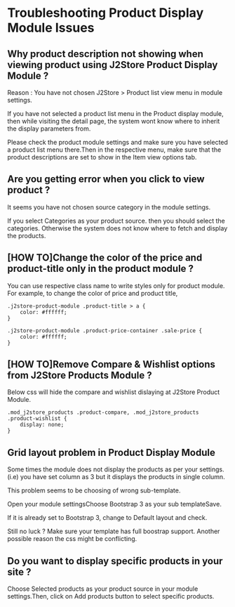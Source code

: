 # Troubleshooting Product Display Module Issues

## Why product description not showing when viewing product using J2Store Product Display Module ? <a id="why-product-description-not-showing-when-viewing-product-using-j2store-product-display-module-"></a>

Reason : You have not chosen J2Store &gt; Product list view menu in module settings.

If you have not selected a product list menu in the Product display module, then while visiting the detail page, the system wont know where to inherit the display parameters from.

Please check the product module settings and make sure you have selected a product list menu there.Then in the respective menu, make sure that the product descriptions are set to show in the Item view options tab.

## Are you getting error when you click to view product ? <a id="are-you-getting-error-when-you-click-to-view-product-"></a>

It seems you have not chosen source category in the module settings.

If you select Categories as your product source. then you should select the categories. Otherwise the system does not know where to fetch and display the products.

## \[HOW TO\]Change the color of the price and product-title only in the product module ? <a id="how-tochange-the-color-of-the-price-and-product-title-only-in-the-product-module-"></a>

You can use respective class name to write styles only for product module. For example, to change the color of price and product title,

```text
.j2store-product-module .product-title > a {
    color: #ffffff;
}

.j2store-product-module .product-price-container .sale-price {
    color: #ffffff;
}
```

## \[HOW TO\]Remove Compare & Wishlist options from J2Store Products Module ? <a id="how-toremove-compare--wishlist-options-from-j2store-products-module-"></a>

Below css will hide the compare and wishlist dislaying at J2Store Product Module.

```text
.mod_j2store_products .product-compare, .mod_j2store_products .product-wishlist {
    display: none;
}
```

## Grid layout problem in Product Display Module <a id="grid-layout-problem-in-product-display-module"></a>

Some times the module does not display the products as per your settings. \(i.e\) you have set column as 3 but it displays the products in single column.

This problem seems to be choosing of wrong sub-template.

Open your module settingsChoose Bootstrap 3 as your sub templateSave.

If it is already set to Bootstrap 3, change to Default layout and check.

Still no luck ? Make sure your template has full boostrap support. Another possible reason the css might be conflicting.

## Do you want to display specific products in your site ? <a id="do-you-want-to-display-specific-products-in-your-site-"></a>

Choose Selected products as your product source in your module settings.Then, click on Add products button to select specific products.

